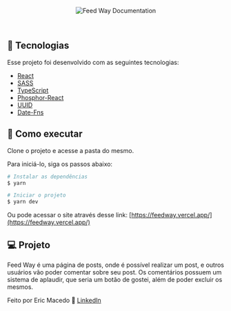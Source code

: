 <p align="center">
  <img alt="Feed Way Documentation" src="https://user-images.githubusercontent.com/68076508/173263117-e64ec633-9364-42a0-b964-c6b792bd44ed.png">
</p>

<br>

## 🧪 Tecnologias

Esse projeto foi desenvolvido com as seguintes tecnologias:

- [React](https://pt-br.reactjs.org/)
- [SASS](https://sass-lang.com/)
- [TypeScript](https://www.typescriptlang.org/)
- [Phosphor-React](https://phosphoricons.com/)
- [UUID](https://www.npmjs.com/package/uuid)
- [Date-Fns](https://date-fns.org/)

## 🚀 Como executar

Clone o projeto e acesse a pasta do mesmo.

Para iniciá-lo, siga os passos abaixo:
```bash
# Instalar as dependências
$ yarn

# Iniciar o projeto
$ yarn dev
```

Ou pode acessar o site através desse link: [https://feedway.vercel.app/](https://feedway.vercel.app/)

## 💻 Projeto

Feed Way é uma página de posts, onde é possível realizar um post, e outros usuários vão poder comentar sobre seu post. Os comentários possuem um 
sistema de aplaudir, que seria um botão de gostei, além de poder excluir os mesmos. 

Feito por Eric Macedo 🌌  [LinkedIn](https://www.linkedin.com/in/eric-macedo-dev/)
